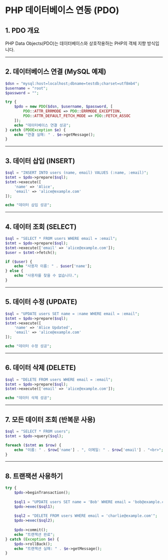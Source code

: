 # PHP 데이터베이스 연동 (PDO)

## 1. PDO 개요

PHP Data Objects(PDO)는 데이터베이스와 상호작용하는 PHP의 객체 지향 방식입니다.

---

## 2. 데이터베이스 연결 (MySQL 예제)

```php
$dsn = "mysql:host=localhost;dbname=testdb;charset=utf8mb4";
$username = "root";
$password = "";

try {
    $pdo = new PDO($dsn, $username, $password, [
        PDO::ATTR_ERRMODE => PDO::ERRMODE_EXCEPTION,
        PDO::ATTR_DEFAULT_FETCH_MODE => PDO::FETCH_ASSOC
    ]);
    echo "데이터베이스 연결 성공";
} catch (PDOException $e) {
    echo "연결 실패: " . $e->getMessage();
}
```

---

## 3. 데이터 삽입 (INSERT)

```php
$sql = "INSERT INTO users (name, email) VALUES (:name, :email)";
$stmt = $pdo->prepare($sql);
$stmt->execute([
    'name' => 'Alice',
    'email' => 'alice@example.com'
]);

echo "데이터 삽입 성공";
```

---

## 4. 데이터 조회 (SELECT)

```php
$sql = "SELECT * FROM users WHERE email = :email";
$stmt = $pdo->prepare($sql);
$stmt->execute(['email' => 'alice@example.com']);
$user = $stmt->fetch();

if ($user) {
    echo "사용자 이름: " . $user['name'];
} else {
    echo "사용자를 찾을 수 없습니다.";
}
```

---

## 5. 데이터 수정 (UPDATE)

```php
$sql = "UPDATE users SET name = :name WHERE email = :email";
$stmt = $pdo->prepare($sql);
$stmt->execute([
    'name' => 'Alice Updated',
    'email' => 'alice@example.com'
]);

echo "데이터 수정 성공";
```

---

## 6. 데이터 삭제 (DELETE)

```php
$sql = "DELETE FROM users WHERE email = :email";
$stmt = $pdo->prepare($sql);
$stmt->execute(['email' => 'alice@example.com']);

echo "데이터 삭제 성공";
```

---

## 7. 모든 데이터 조회 (반복문 사용)

```php
$sql = "SELECT * FROM users";
$stmt = $pdo->query($sql);

foreach ($stmt as $row) {
    echo "이름: " . $row['name'] . ", 이메일: " . $row['email'] . "<br>";
}
```

---

## 8. 트랜잭션 사용하기

```php
try {
    $pdo->beginTransaction();
    
    $sql1 = "UPDATE users SET name = 'Bob' WHERE email = 'bob@example.com'";
    $pdo->exec($sql1);
    
    $sql2 = "DELETE FROM users WHERE email = 'charlie@example.com'";
    $pdo->exec($sql2);
    
    $pdo->commit();
    echo "트랜잭션 완료";
} catch (Exception $e) {
    $pdo->rollBack();
    echo "트랜잭션 실패: " . $e->getMessage();
}
```

